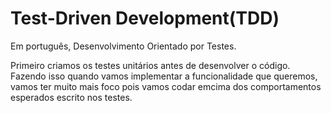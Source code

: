 # Test-Driven Development(TDD)
Em português, Desenvolvimento Orientado por Testes. 

Primeiro criamos os testes unitários antes de desenvolver o código. Fazendo isso quando vamos implementar a funcionalidade que queremos, vamos ter muito mais foco pois vamos codar emcima dos comportamentos esperados escrito
nos testes. 
